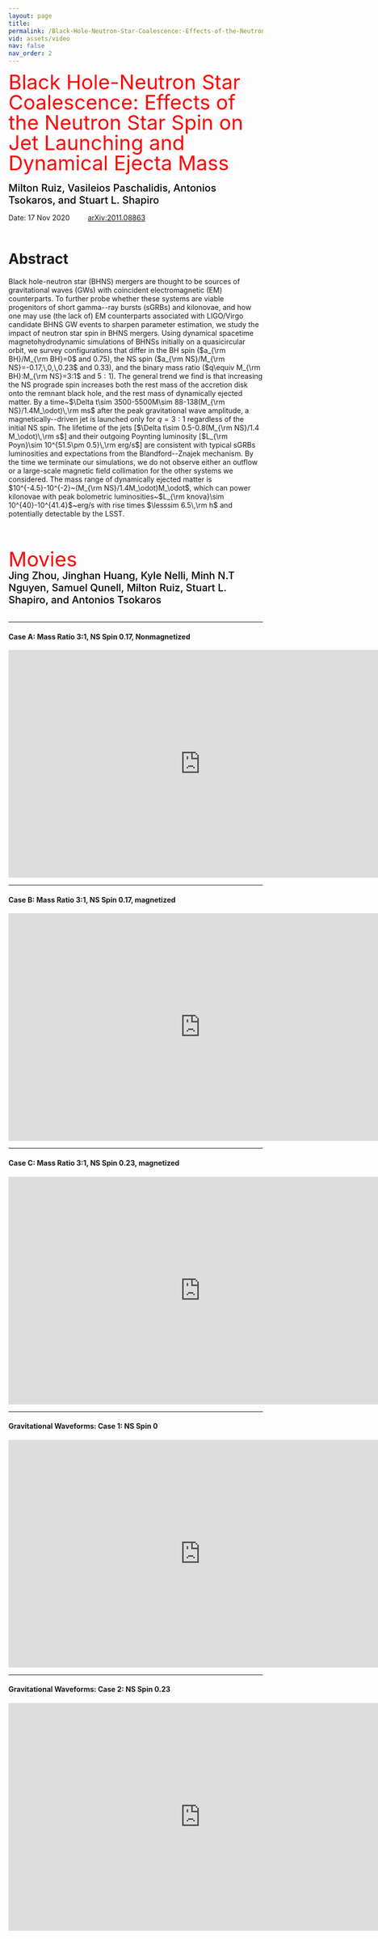 ```yaml
---
layout: page
title: 
permalink: /Black-Hole-Neutron-Star-Coalescence:-Effects-of-the-Neutron-Star-Spin-on-Jet-Launching-and-Dynamical-Ejecta-Mass/
vid: assets/video
nav: false
nav_order: 2
---
```


<div class="alert alert-block alert-success">
     <span style="color:red;font-weight:400;font-size:40px;line-height:1em">
        Black Hole-Neutron Star Coalescence: Effects of the Neutron Star Spin on Jet Launching and Dynamical Ejecta Mass
     </span>
     <br/><br/>
     <span style="color:black;font-weight:500;font-size:20px">
    Milton Ruiz,
    Vasileios Paschalidis,
    Antonios Tsokaros, and
    Stuart L. Shapiro
     </span>
</div>

Date: 17 Nov 2020   &emsp;&emsp; [arXiv:2011.08863](https://arxiv.org/abs/2011.08863)
<br/><br/>


# Abstract 
  Black hole-neutron star (BHNS) mergers are thought to be sources of
  gravitational waves (GWs) with coincident electromagnetic (EM)
  counterparts. To further probe whether these systems are viable
  progenitors of short gamma--ray bursts (sGRBs) and kilonovae, and
  how one may use (the lack of) EM counterparts associated with
  LIGO/Virgo candidate BHNS GW events to sharpen parameter estimation,
  we study the impact of neutron star spin in BHNS mergers.
  Using dynamical spacetime magnetohydrodynamic simulations of BHNSs
  initially on a quasicircular orbit, we survey configurations
  that differ in the BH spin ($a_{\rm BH}/M_{\rm BH}=0$ and $0.75$),
  the NS spin ($a_{\rm NS}/M_{\rm NS}=-0.17,\,0,\,0.23$ and $0.33$),
  and the binary mass ratio ($q\equiv M_{\rm BH}:M_{\rm NS}=3:1$ and
  $5:1$). The general trend we find is that increasing the NS prograde
  spin increases both the rest mass of the accretion disk onto the
  remnant black hole, and the rest mass of dynamically ejected
  matter. By a time~$\Delta t\sim 3500-5500M\sim
  88-138(M_{\rm NS}/1.4M_\odot)\,\rm ms$ after the peak gravitational
  wave amplitude, a magnetically--driven jet is launched only for
  $q=3:1$ regardless of the initial NS spin. The lifetime of the jets
  [$\Delta t\sim 0.5-0.8(M_{\rm NS}/1.4 M_\odot)\,\rm s$] and their
  outgoing Poynting luminosity [$L_{\rm Poyn}\sim 10^{51.5\pm
      0.5}\,\rm erg/s$] are consistent with typical sGRBs luminosities
  and expectations from the Blandford--Znajek mechanism. By the time
  we terminate our simulations, we do not observe either an outflow or
  a large-scale magnetic field collimation for the other systems we
  considered. The mass range of dynamically ejected matter is
  $10^{-4.5}-10^{-2}~(M_{\rm NS}/1.4M_\odot)M_\odot$, which can
  power kilonovae with peak bolometric luminosities~$L_{\rm knova}\sim
  10^{40}-10^{41.4}$~erg/s with rise times $\lesssim 6.5\,\rm
  h$ and potentially detectable by the LSST.

<br/><br/>

<div class="alert alert-block alert-info">
     <span style="color:red;font-weight:400;font-size:40px;line-height:1em">
        Movies
     </span>
     <br/>
     <span style="color:black;font-weight:500;font-size:20px">
    Jing Zhou,
    Jinghan Huang,
    Kyle Nelli,
    Minh N.T Nguyen,
    Samuel Qunell,
    Milton Ruiz,
    Stuart L. Shapiro, and
    Antonios Tsokaros
     </span>
</div>

<br/>

---
#### Case A: Mass Ratio 3:1, NS Spin 0.17, Nonmagnetized

<iframe width="760" height="450" src="https://www.youtube.com/embed/maS5_dYQYJI" frameborder="0" allowfullscreen></iframe>
<br/>

---
#### Case B: Mass Ratio 3:1, NS Spin 0.17, magnetized

<iframe width="760" height="450" src="https://www.youtube.com/embed/acf8buZ1yqU" frameborder="0" allowfullscreen></iframe>
<br/>

---
#### Case C: Mass Ratio 3:1, NS Spin 0.23, magnetized

<iframe width="760" height="450" src="https://www.youtube.com/embed/Dz6AyPv-Wak" frameborder="0" allowfullscreen></iframe>
<br/>

---
#### Gravitational Waveforms: Case 1: NS Spin 0

<iframe width="760" height="450" src="https://www.youtube.com/embed/5yqN5f5FuzE" frameborder="0" allowfullscreen></iframe>
<br/>

---
#### Gravitational Waveforms: Case 2: NS Spin 0.23

<iframe width="760" height="450" src="https://www.youtube.com/embed/MMWIHoKGvUM" frameborder="0" allowfullscreen></iframe>
<br/>

